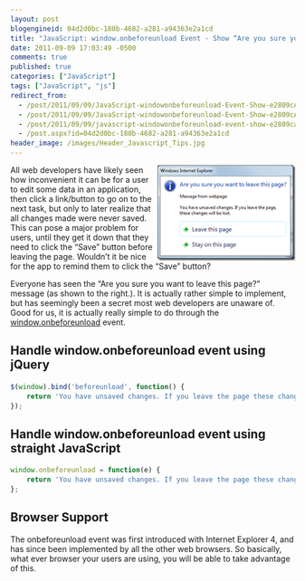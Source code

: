 ```yaml
---
layout: post
blogengineid: 04d2d0bc-180b-4682-a281-a94363e2a1cd
title: "JavaScript: window.onbeforeunload Event - Show “Are you sure you want to leave this page?” Message"
date: 2011-09-09 17:03:49 -0500
comments: true
published: true
categories: ["JavaScript"]
tags: ["JavaScript", "js"]
redirect_from: 
  - /post/2011/09/09/JavaScript-windowonbeforeunload-Event-Show-e2809cAre-you-sure-you-want-to-leave-this-pagee2809d-Message.aspx
  - /post/2011/09/09/JavaScript-windowonbeforeunload-Event-Show-e2809cAre-you-sure-you-want-to-leave-this-pagee2809d-Message
  - /post/2011/09/09/javascript-windowonbeforeunload-event-show-e2809care-you-sure-you-want-to-leave-this-pagee2809d-message
  - /post.aspx?id=04d2d0bc-180b-4682-a281-a94363e2a1cd
header_image: /images/Header_Javascript_Tips.jpg
---
```


<a href="/files/browser_beforeunload_message.png"><img style="background-image: none; border-bottom: 0px; border-left: 0px; padding-left: 0px; padding-right: 0px; display: inline; float: right; border-top: 0px; border-right: 0px; padding-top: 0px" title="browser_beforeunload_message" border="0" alt="browser_beforeunload_message" align="right" src="/files/browser_beforeunload_message_thumb.png" width="244" height="169" /></a>All web developers have likely seen how inconvenient it can be for a user to edit some data in an application, then click a link/button to go on to the next task, but only to later realize that all changes made were never saved. This can pose a major problem for users, until they get it down that they need to click the “Save” button before leaving the page. Wouldn’t it be nice for the app to remind them to click the “Save” button? 
 
Everyone has seen the “Are you sure you want to leave this page?” message (as shown to the right.). It is actually rather simple to implement, but has seemingly been a secret most web developers are unaware of. Good for us, it is actually really simple to do through the <a href="https://developer.mozilla.org/En/DOM/Window.onbeforeunload">window.onbeforeunload</a> event.

## Handle window.onbeforeunload event using jQuery

```javascript
$(window).bind('beforeunload', function() {
    return 'You have unsaved changes. If you leave the page these changes will be lost.';
});
```

## Handle window.onbeforeunload event using straight JavaScript

```javascript
window.onbeforeunload = function(e) {
    return 'You have unsaved changes. If you leave the page these changes will be lost.';
};
```

## Browser Support

The onbeforeunload event was first introduced with Internet Explorer 4, and has since been implemented by all the other web browsers. So basically, what ever browser your users are using, you will be able to take advantage of this.
